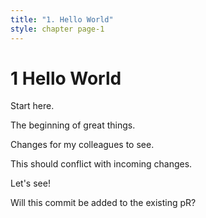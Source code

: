 ```yaml
---
title: "1. Hello World"
style: chapter page-1
---
```


# **1** Hello World

Start here.

The beginning of great things.

Changes for my colleagues to see.

This should conflict with incoming changes.

Let's see!

Will this commit be added to the existing pR?
